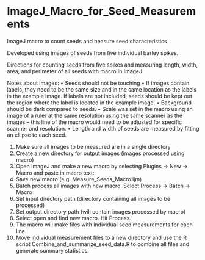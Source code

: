 # ImageJ_Macro_for_Seed_Measurements
ImageJ macro to count seeds and neasure seed characteristics

Developed using images of seeds from five individual barley spikes.

Directions for counting seeds from five spikes and measuring length, width, area, and perimeter of all seeds with macro in ImageJ

Notes about images:
•	Seeds should not be touching
•	If images contain labels, they need to be the same size and in the same location as the labels in the example image. If labels are not included, seeds should be kept out the region where the label is located in the example image.
•	Background should be dark compared to seeds.
•	Scale was set in the macro using an image of a ruler at the same resolution using the same scanner as the images – this line of the macro would need to be adjusted for specific scanner and resolution.
•	Length and width of seeds are measured by fitting an ellipse to each seed.

1.	Make sure all images to be measured are in a single directory
2.	Create a new directory for output images (images processed using macro)
3.	Open ImageJ and make a new macro by selecting Plugins -> New -> Macro and paste in macro text:
4.	Save new macro (e.g. Measure_Seeds_Macro.ijm)
5.	Batch process all images with new macro. Select Process -> Batch -> Macro
6.	Set input directory path (directory containing all images to be processed)
7.	Set output directory path (will contain images processed by macro)
8.	Select open and find new macro. Hit Process.
9.	The macro will make files with individual seed measurements for each line.
10.	Move individual measurement files to a new directory and use the R script Combine_and_summarize_seed_data.R to combine all files and generate summary statistics.
